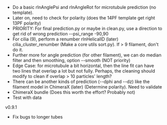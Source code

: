 - Do a basic rlnAnglePsi and rlnAngleRot for microtubule prediction (no template).
- Later on, need to check for polarity (does the 14PF template get right 13PF polarity)
- PRIORITY: For final prediction.py or maybe in clean.py, use a direction to get rid of wrong prediction --psi_range -90,90
- For cilia (9), perform a renumber rlnHelicalID (later) cilia_cluster_renumber (Make a core utils sort.py). If > 9 filament, don't do it.
- Further more for angle prediction (for other filament), we can do median filter and then smoothing, option --smooth (NOT priority)
- Edge Case: for microtubule a bit horizontal, then the line fit can have two lines that overlap a lot but not fully. Perhaps, the cleaning should modify to clean if overlap > 10 particles' length?
- There can be another kinds of prediction (--dphi and --dz) like the filament model in ChimeraX (later) (Determine polarity). Need to validate
- ChimeraX bundle (Does this worth the effort? Probably not)
- Test with data

v0.9.1
 - Fix bugs to longer tubes